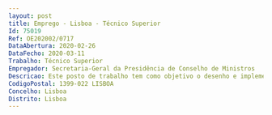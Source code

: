 ```yaml
--- 
layout: post
title: Emprego - Lisboa - Técnico Superior
Id: 75019
Ref: OE202002/0717
DataAbertura: 2020-02-26
DataFecho: 2020-03-11
Trabalho: Técnico Superior
Empregador: Secretaria-Geral da Presidência de Conselho de Ministros
Descricao: Este posto de trabalho tem como objetivo o desenho e implementação de um processo demonitorização das diversas atividades da SGPCM • Identificação das variáveis a monitorizar • Identificação dos indicadores a construir • Definição do processo de monitorização • Identificação Construção da ferramenta a utilizar • Elaboração periódica de relatórios de monitorização.
CodigoPostal: 1399-022 LISBOA
Concelho: Lisboa
Distrito: Lisboa
--- 
```

